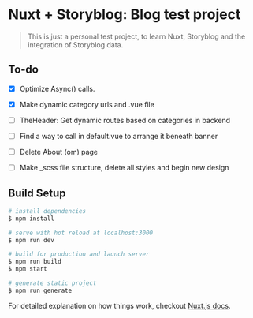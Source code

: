 # Nuxt + Storyblog: Blog test project

> This is just a personal test project, to learn Nuxt, Storyblog and the integration of Storyblog data.

## To-do
- [x] Optimize Async() calls.
- [x] Make dynamic category urls and .vue file
- [ ] TheHeader: Get dynamic routes based on categories in backend 
- [ ] Find a way to call <TheHeader /> in default.vue to arrange it beneath banner
- [ ] Delete About (om) page 
- [ ] Make _scss file structure, delete all styles and begin new design


## Build Setup

``` bash
# install dependencies
$ npm install

# serve with hot reload at localhost:3000
$ npm run dev

# build for production and launch server
$ npm run build
$ npm start

# generate static project
$ npm run generate
```

For detailed explanation on how things work, checkout [Nuxt.js docs](https://nuxtjs.org).
